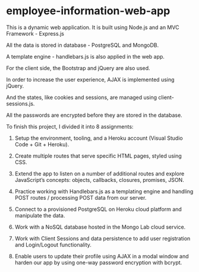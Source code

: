 # employee-information-web-app
This is a dynamic web application. It is built using Node.js and an MVC Framework - Express.js

All the data is stored in database - PostgreSQL and MongoDB.

A template engine - handlebars.js is also applied in the web app.

For the client side, the Bootstrap and jQuery are also used.

In order to increase the user experience, AJAX is implemented using jQuery.

And the states, like cookies and sessions, are managed using client-sessions.js.

All the passwords are encrypted before they are stored in the database.

To finish this project, I divided it into 8 assignments:

1. Setup the environment, tooling, and a Heroku account (Visual Studio Code + Git + Heroku).

2. Create multiple routes that serve specific HTML pages, styled using CSS.

3. Extend the app to listen on a number of additional routes and explore JavaScript’s concepts: objects, callbacks, closures, promises, JSON.

4. Practice working with Handlebars.js as a templating engine and handling POST routes / processing POST data from our server.

5. Connect to a provisioned PostgreSQL on Heroku cloud platform and manipulate the data.

6. Work with a NoSQL database hosted in the Mongo Lab cloud service.

7. Work with Client Sessions and data persistence to add user registration and Login/Logout functionality.

8. Enable users to update their profile using AJAX in a modal window and harden our app by using one-way password encryption with bcrypt.
